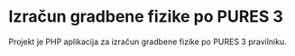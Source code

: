 # Izračun gradbene fizike po PURES 3

Projekt je PHP aplikacija za izračun gradbene fizike po PURES 3 pravilniku.
